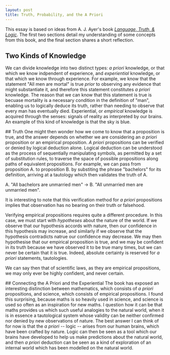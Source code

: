 ```yaml
---
layout: post
title: Truth, Probability, and the A Priori
---
```


This essay is based on ideas from A. J. Ayer's book [*Language, Truth, & Logic*](https://en.wikipedia.org/wiki/Language,_Truth,_and_Logic). The first two sections detail my understanding of some concepts from this book, and the final section shares a short reflection.

## Two Kinds of Knowledge
We can divide knowledge into two distinct types: *a priori* knowledge, or that which we know indpendent of experience, and *experiential* knowledge, or that which we know through experience. For example, we know that the statement "All men are mortal" is true *prior* to observing any evidence that might substantiate it, and therefore this statement constitutes *a priori* knowledge. The reason that we can know that this statement is true is becuase mortality is a necessary condition in the definition of "man", enabling us to logically deduce its truth, rather than needing to observe that every man has eventually died. Experiential, or *empirical* knowledge is acquired through the senses: signals of reality as interpreted by our brains. An example of this kind of knowledge is that the sky is blue.

## Truth
One might then wonder how we come to know that a proposition is true, and the answer depends on whether we are considering an *a priori* proposition or an empirical proposition. *A priori* propositions can be verified or denied by logical deduction alone. Logical deduction can be understood as the process of sequentially manipulating symbols, as permitted by a set of substitution rules, to traverse the space of possible propositions along paths of equivalent propositions. For example, we can pass from proposition A. to proposition B. by substiting the phrase "bachelors" for its definition, arriving at a tautology which then validates the truth of A.

A. "All bachelors are unmarried men" -> B. "All unmarried men are unmarried men".

It is interesting to note that this verification method for *a priori* propositions implies that observation has no bearing on their truth or falsehood.

Verifying empirical propositions requires quite a different procedure. In this case, we must start with *hypotheses* about the nature of the world. If we observe that our hypothesis accords with nature, then our confidence in this hypothesis may increase, and similarly if we observe that the hypothesis contradicts natrue our confidence may decrease. We may then hypothesise that our empirical proposition is true, and we may be confident in its truth because we have observed it to be true many times, but we can never be certain that it is true. Indeed, absolute certainty is reserved for *a priori* statements, tautologies. 

We can say then that of scientific laws, as they are empirical propositions, we may only ever be highly confident, and never certain.

## Connecting the A Priori and the Experiential
The book has exposed an interesting distinction between mathematics, which consists of *a priori* propositions, and science, which consists of empirical propositions. I found this surprising, because maths is so heavily used in science, and science is used so often as an inspiration for new maths. I question how it can be that maths provides us which such useful analogies to the natural world, when it is in essence a tautological system whose validity can be neither confirmed nor denied by new observations of nature. The best answer I can think of for now is that the *a priori* -- logic -- arises from our human brains, which have been crafted by nature. Logic can then be seen as a tool which our brains have developed to help us make predictions about the natural world, and then *a priori* deduction can be seen as a kind of exploration of an internal world which has been modelled on the natural world.
